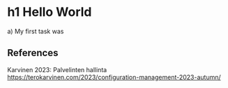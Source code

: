 # h1 Hello World

a) My first task was

## References

Karvinen 2023: Palvelinten hallinta https://terokarvinen.com/2023/configuration-management-2023-autumn/
